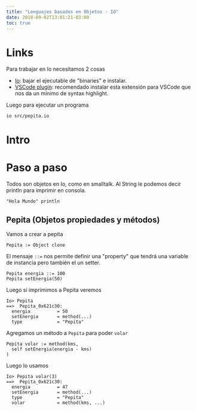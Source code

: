 ```yaml
---
title: "Lenguajes basados en Objetos - IO"
date: 2018-09-02T13:01:21-03:00
toc: true
---
```


# Links

Para trabajar en Io necesitamos 2 cosas

* [Io](https://iolanguage.org/): bajar el ejecutable de "binaries" e instalar.
* [VSCode plugin](https://marketplace.visualstudio.com/items?itemName=kennethceyer.io): recomendado instalar esta extensión para VSCode que nos da un mínimo de syntax highlight.

Luego para ejecutar un programa

```bash
io src/pepita.io
```

# Intro

# Paso a paso

Todos son objetos en Io, como en smalltalk. Al String le podemos decir println para imprimir en consola.

```io
"Hola Mundo" println
```

## Pepita (Objetos propiedades y métodos)

Vamos a crear a pepita

```io
Pepita := Object clone
```

El mensaje `::=` nos permite definir una "property" que tendrá una variable de instancia pero también el un setter.

```io
Pepita energia ::= 100
Pepita setEnergia(50)
```

Luego si imprimimos a Pepita veremos

```io
Io> Pepita
==>  Pepita_0x621c30:
  energia          = 50
  setEnergia       = method(...)
  type             = "Pepita"
```

Agregamos un método a `Pepita` para poder `volar`

```io
Pepita volar := method(kms,
  self setEnergia(energia - kms)
)
```

Luego lo usamos

```io
Io> Pepita volar(3)
==>  Pepita_0x621c30:
  energia          = 47
  setEnergia       = method(...)
  type             = "Pepita"
  volar            = method(kms, ...)
```


